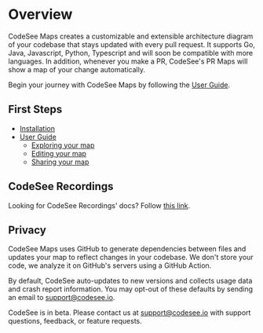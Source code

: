 # Overview

CodeSee Maps creates a customizable and extensible architecture diagram of your codebase that stays updated with every pull request. It supports Go, Java, Javascript, Python, Typescript and will soon be compatible with more languages. In addition, whenever you make a PR, CodeSee's PR Maps will show a map of your change automatically.


Begin your journey with CodeSee Maps by following the [User Guide](./installation/).

<!-- CodeSee Maps in Action
[slider to highlight 3-4 features] -->

## First Steps

* [Installation](./installation/) 
* [User Guide](./guide/)
    * [Exploring your map](./guide/#exploring-your-map)
    * [Editing your map](./guide/#editing-your-map)
    * [Sharing your map](./guide/#sharing-your-map)
<!-- TODO: Make different -->
<!-- * Accessibility
* Keyboard Shortcut Reference Sheet -->
<!-- * Community Maps -->

## CodeSee Recordings

Looking for CodeSee Recordings' docs? Follow [this link](https://docs.codesee.io/projects/recordings/en/latest/).


## Privacy 

CodeSee Maps uses GitHub to generate dependencies between files and updates your map to reflect changes in your codebase. We don't store your code, we analyze it on GitHub's servers using a GitHub Action.

By default, CodeSee auto-updates to new versions and collects usage data and crash report information. You may opt-out of these defaults by sending an email to [support@codesee.io](mailto:support@codesee.io).

CodeSee is in beta. Please contact us at [support@codesee.io](mailto:support@codesee.io) with support questions, feedback, or feature requests.
